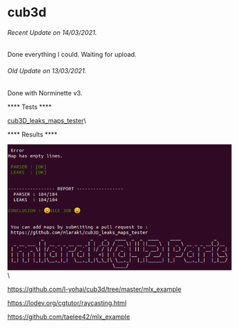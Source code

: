 # cub3d

###### <i>Recent Update on 14/03/2021.</i>
Done everything I could. Waiting for upload.

###### <i>Old Update on 13/03/2021.</i>
Done with Norminette v3.

**** Tests ****

[cub3D_leaks_maps_tester](https://github.com/mlaraki/cub3D_leaks_maps_tester)\

**** Results ****

![GitHub Logo](/extras/images/cub3D_leaks_maps_tester.png)\




https://github.com/l-yohai/cub3d/tree/master/mlx_example

https://lodev.org/cgtutor/raycasting.html

https://github.com/taelee42/mlx_example

